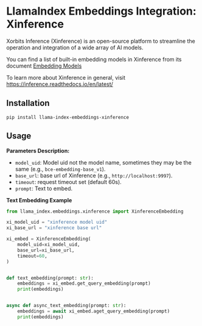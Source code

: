 # LlamaIndex Embeddings Integration: Xinference

Xorbits Inference (Xinference) is an open-source platform to streamline the operation and integration of a wide array of AI models.

You can find a list of built-in embedding models in Xinference from its document [Embedding Models](https://inference.readthedocs.io/en/latest/models/builtin/embedding/index.html)

To learn more about Xinference in general, visit https://inference.readthedocs.io/en/latest/

## Installation

```shell
pip install llama-index-embeddings-xinference
```

## Usage

**Parameters Description:**

- `model_uid`: Model uid not the model name, sometimes they may be the same (e.g., `bce-embedding-base_v1`).
- `base_url`: base url of Xinference (e.g., `http://localhost:9997`).
- `timeout`: request timeout set (default 60s).
- `prompt`: Text to embed.

**Text Embedding Example**

```python
from llama_index.embeddings.xinference import XinferenceEmbedding

xi_model_uid = "xinference model uid"
xi_base_url = "xinference base url"

xi_embed = XinferenceEmbedding(
    model_uid=xi_model_uid,
    base_url=xi_base_url,
    timeout=60,
)


def text_embedding(prompt: str):
    embeddings = xi_embed.get_query_embedding(prompt)
    print(embeddings)


async def async_text_embedding(prompt: str):
    embeddings = await xi_embed.aget_query_embedding(prompt)
    print(embeddings)
```
